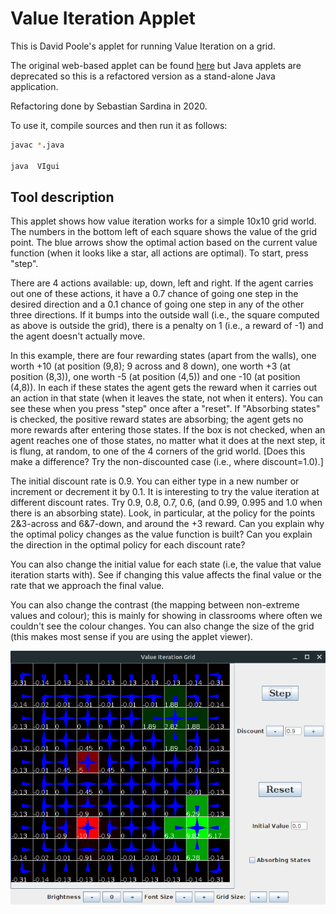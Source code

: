 # Value Iteration Applet

This is David Poole's applet for running Value Iteration on a grid.

The original web-based applet can be found [here](https://www.cs.ubc.ca/~poole/demos/mdp/vi.html) but Java applets are deprecated so this is a refactored version as a stand-alone Java application.

Refactoring done by Sebastian Sardina in 2020. 


To use it, compile sources and then run it as follows:

```bash
javac *.java

java  VIgui
```


## Tool description

This applet shows how value iteration works for a simple 10x10 grid world. The numbers in the bottom left of each square shows the value of the grid point. The blue arrows show the optimal action based on the current value function (when it looks like a star, all actions are optimal). To start, press "step".

There are 4 actions available: up, down, left and right. If the agent carries out one of these actions, it have a 0.7 chance of going one step in the desired direction and a 0.1 chance of going one step in any of the other three directions. If it bumps into the outside wall (i.e., the square computed as above is outside the grid), there is a penalty on 1 (i.e., a reward of -1) and the agent doesn't actually move.

In this example, there are four rewarding states (apart from the walls), one worth +10 (at position (9,8); 9 across and 8 down), one worth +3 (at position (8,3)), one worth -5 (at position (4,5)) and one -10 (at position (4,8)). In each if these states the agent gets the reward when it carries out an action in that state (when it leaves the state, not when it enters). You can see these when you press "step" once after a "reset". If "Absorbing states" is checked, the positive reward states are absorbing; the agent gets no more rewards after entering those states. If the box is not checked, when an agent reaches one of those states, no matter what it does at the next step, it is flung, at random, to one of the 4 corners of the grid world. [Does this make a difference? Try the non-discounted case (i.e., where discount=1.0).]

The initial discount rate is 0.9. You can either type in a new number or increment or decrement it by 0.1. It is interesting to try the value iteration at different discount rates. Try 0.9, 0.8, 0.7, 0.6, (and 0.99, 0.995 and 1.0 when there is an absorbing state). Look, in particular, at the policy for the points 2&3-across and 6&7-down, and around the +3 reward. Can you explain why the optimal policy changes as the value function is built? Can you explain the direction in the optimal policy for each discount rate?

You can also change the initial value for each state (i.e, the value that value iteration starts with). See if changing this value affects the final value or the rate that we approach the final value.

You can also change the contrast (the mapping between non-extreme values and colour); this is mainly for showing in classrooms where often we couldn't see the colour changes. You can also change the size of the grid (this makes most sense if you are using the applet viewer). 


![[]](screenshot.png)

